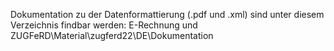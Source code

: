 Dokumentation zu der Datenformattierung (.pdf und .xml) sind unter diesem Verzeichnis findbar werden: E-Rechnung und ZUGFeRD\Material\zugferd22\DE\Dokumentation
